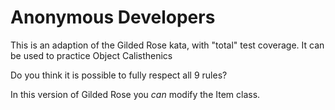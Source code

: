 # Anonymous Developers 

This is an adaption of the Gilded Rose kata, with "total" test coverage. It can be used to practice Object Calisthenics

Do you think it is possible to fully respect all 9 rules?

In this version of Gilded Rose you _can_ modify the Item class.
